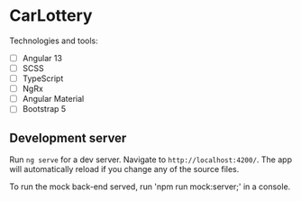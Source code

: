 # CarLottery
Technologies and tools: 
- [ ] Angular 13
- [ ] SCSS
- [ ] TypeScript
- [ ] NgRx
- [ ] Angular Material
- [ ] Bootstrap 5

## Development server

Run `ng serve` for a dev server. Navigate to `http://localhost:4200/`. The app will automatically reload if you change any of the source files.

To run the mock back-end served, run 'npm run mock:server;' in a console.
